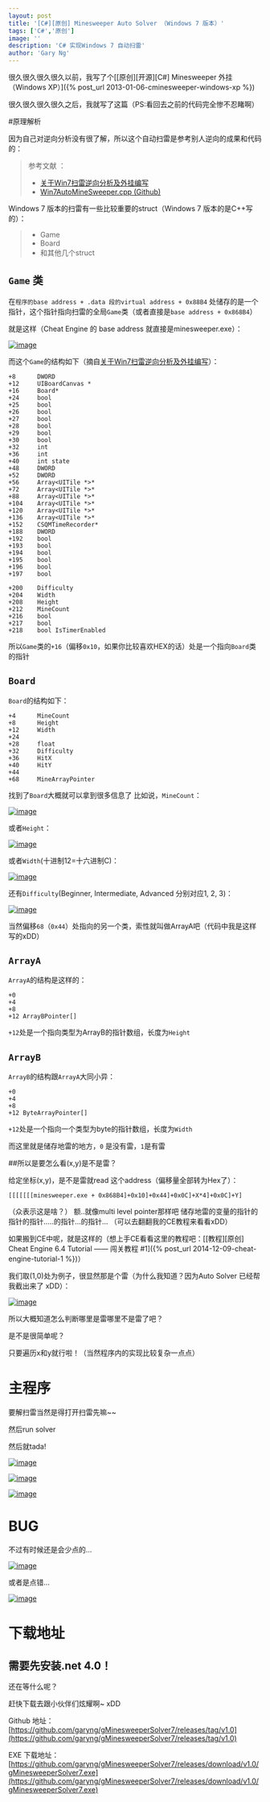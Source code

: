 ```yaml
---
layout: post
title: '[C#][原创] Minesweeper Auto Solver （Windows 7 版本）'
tags: ['C#','原创']
image: ''
description: 'C# 实现Windows 7 自动扫雷'
author: 'Gary Ng'
---
```


很久很久很久很久以前，我写了个[[原创][开源][C#] Minesweeper 外挂（Windows XP）]({% post_url 2013-01-06-cminesweeper-windows-xp %})

很久很久很久很久之后，我就写了这篇（PS:看回去之前的代码完全惨不忍睹啊）

#原理解析

因为自己对逆向分析没有很了解，所以这个自动扫雷是参考别人逆向的成果和代码的：

> 参考文献 ：
> - [关于Win7扫雷逆向分析及外挂编写](http://www.0xaa55.com/thread-1380-1-1.html)
> - [Win7AutoMineSweeper.cpp (Github)](https://github.com/xfgryujk/Win7AutoMineSweeper/blob/master/Win7AutoMineSweeper.cpp)

Windows 7 版本的扫雷有一些比较重要的struct（Windows 7 版本的是C++写的）：
> - Game
> - Board
> - 和其他几个struct

<!-- More -->

## `Game` 类

在`程序的base address + .data 段的virtual address + 0x88B4` 处储存的是一个指针，这个指针指向扫雷的全局`Game`类（或者直接是`base address + 0x868B4`）

就是这样（Cheat Engine 的 base address 就直接是minesweeper.exe）：

[![image](https://lh3.googleusercontent.com/-_yL1gubXDMc/VoGGzw5cpJI/AAAAAAAAIZw/R3DLfAjBxlM/s800/29-12-2015_015451.png "image")](https://lh3.googleusercontent.com/-_yL1gubXDMc/VoGGzw5cpJI/AAAAAAAAIZw/R3DLfAjBxlM/s1600/29-12-2015_015451.png)


而这个`Game`的结构如下（摘自[关于Win7扫雷逆向分析及外挂编写](http://www.0xaa55.com/thread-1380-1-1.html)）：

```
+8		DWORD
+12		UIBoardCanvas *
+16		Board* 
+24		bool
+25		bool
+26		bool
+27		bool
+28		bool
+29		bool
+30		bool
+32		int
+36		int
+40		int state
+48		DWORD
+52		DWORD
+56		Array<UITile *>*
+72		Array<UITile *>*
+88		Array<UITile *>*
+104	Array<UITile *>*
+120	Array<UITile *>*
+136	Array<UITile *>*
+152	CSQMTimeRecorder*
+188	DWORD
+192	bool
+193	bool
+194	bool
+195	bool
+196	bool
+197	bool

+200	Difficulty	
+204	Width 		
+208	Height		
+212	MineCount	
+216	bool
+217	bool
+218	bool IsTimerEnabled
```

所以`Game`类的`+16`（偏移`0x10`，如果你比较喜欢HEX的话）处是一个指向`Board`类的指针

## `Board`

`Board`的结构如下：

```
+4		MineCount
+8		Height
+12		Width
+24		
+28		float 
+32		Difficulty	
+36		HitX
+40		HitY
+44
+68		MineArrayPointer
```

找到了`Board`大概就可以拿到很多信息了
比如说，`MineCount`：

[![image](https://lh3.googleusercontent.com/-w6XygySV6og/VoGG0Q3bwOI/AAAAAAAAIZ8/xQ_zK3AhuTM/s800/29-12-2015_020410.png "image")](https://lh3.googleusercontent.com/-w6XygySV6og/VoGG0Q3bwOI/AAAAAAAAIZ8/xQ_zK3AhuTM/s1600/29-12-2015_020410.png)

或者`Height`：

[![image](https://lh3.googleusercontent.com/-XipewSluhng/VoGG3TflPNI/AAAAAAAAIaE/O3jIpFAjvt0/s800/29-12-2015_020448.png "image")](https://lh3.googleusercontent.com/-XipewSluhng/VoGG3TflPNI/AAAAAAAAIaE/O3jIpFAjvt0/s1600/29-12-2015_020448.png)

或者`Width`(十进制12=十六进制C)：

[![image](https://lh3.googleusercontent.com/-9Scr0Y9QuTY/VoGG4PQwroI/AAAAAAAAIaM/HkEuQsCQBBo/s800/29-12-2015_020612.png "image")](https://lh3.googleusercontent.com/-9Scr0Y9QuTY/VoGG4PQwroI/AAAAAAAAIaM/HkEuQsCQBBo/s1600/29-12-2015_020612.png)

还有`Difficulty`(Beginner, Intermediate, Advanced 分别对应1, 2, 3)：

[![image](https://lh3.googleusercontent.com/-hRVPE9DYp78/VoGG7MQY6QI/AAAAAAAAIaQ/3hFSqyq2yew/s800/29-12-2015_020821.png "image")](https://lh3.googleusercontent.com/-hRVPE9DYp78/VoGG7MQY6QI/AAAAAAAAIaQ/3hFSqyq2yew/s1600/29-12-2015_020821.png)

当然偏移`68`（`0x44`）处指向的另一个类，索性就叫做ArrayA吧（代码中我是这样写的xDD）

## `ArrayA`

`ArrayA`的结构是这样的：

```
+0
+4
+8
+12 ArrayBPointer[]
```

`+12`处是一个指向类型为ArrayB的指针数组，长度为`Height`

## `ArrayB`

`ArrayB`的结构跟`ArrayA`大同小异：

```
+0
+4
+8
+12 ByteArrayPointer[]
```

`+12`处是一个指向一个类型为byte的指针数组，长度为`Width`

而这里就是储存地雷的地方，`0` 是没有雷，`1`是有雷

##所以是要怎么看(x,y)是不是雷？

给定坐标(x,y)，是不是雷就read 这个address（偏移量全部转为Hex了）：

`[[[[[[[minesweeper.exe + 0x868B4]+0x10]+0x44]+0x0C]+X*4]+0x0C]+Y]`

（众表示这是啥？）
额..就像multi level pointer那样吧
储存地雷的变量的指针的指针的指针.....的指针...的指针...
（可以去翻翻我的CE教程来看看xDD）

如果搬到CE中呢，就是这样的（想上手CE看看这里的教程吧：[[教程][原创] Cheat Engine 6.4 Tutorial —— 闯关教程 #1]({% post_url 2014-12-09-cheat-engine-tutorial-1 %})）

我们取(1,0)处为例子，很显然那是个雷（为什么我知道？因为Auto Solver 已经帮我截出来了 xDD）：

[![image](https://lh3.googleusercontent.com/-m8W654095hA/VoGG8ACKn5I/AAAAAAAAIaY/J9YmZUOTEEI/s800/29-12-2015_024021.png "image")](https://lh3.googleusercontent.com/-m8W654095hA/VoGG8ACKn5I/AAAAAAAAIac/mfcHdbXsIK8/s1600/29-12-2015_024021.png)

所以大概知道怎么判断哪里是雷哪里不是雷了吧？

是不是很简单呢？

只要遍历x和y就行啦！（当然程序内的实现比较复杂一点点）


# 主程序

要解扫雷当然是得打开扫雷先嘛~~

然后run solver

然后就tada!

[![image](https://lh3.googleusercontent.com/-rTqqZGVfDGA/VoGHAgwRdAI/AAAAAAAAIas/QXOyDAoRKRY/s800/29-12-2015_024944.png "image")](https://lh3.googleusercontent.com/-rTqqZGVfDGA/VoGHAgwRdAI/AAAAAAAAIas/QXOyDAoRKRY/s1600/29-12-2015_024944.png)

[![image](https://lh3.googleusercontent.com/-UZkXLFNWpY4/VoGHEqX5xeI/AAAAAAAAIbE/083kcYYmSlQ/s800/29-12-2015_025200.png "image")](https://lh3.googleusercontent.com/-UZkXLFNWpY4/VoGHEqX5xeI/AAAAAAAAIbE/083kcYYmSlQ/s1600/29-12-2015_025200.png)

[![image](https://lh3.googleusercontent.com/-4pFjlpaNz-k/VoGG933m6xI/AAAAAAAAIak/dqJXdOXixV0/s800/29-12-2015_024830.png "image")](https://lh3.googleusercontent.com/-4pFjlpaNz-k/VoGG933m6xI/AAAAAAAAIak/dqJXdOXixV0/s1600/29-12-2015_024830.png)

# BUG

不过有时候还是会少点的...

[![image](https://lh3.googleusercontent.com/-xH5r5efw5CQ/VoGHBgJ2GNI/AAAAAAAAIa0/BtiOFjjiVfQ/s800/29-12-2015_025029.png "image")](https://lh3.googleusercontent.com/-xH5r5efw5CQ/VoGHBgJ2GNI/AAAAAAAAIa0/BtiOFjjiVfQ/s1600/29-12-2015_025029.png)

或者是点错...

[![image](https://lh3.googleusercontent.com/-VBlwnGjhVek/VoGHDn6jQkI/AAAAAAAAIa8/Fzozx9UhNTk/s800/29-12-2015_025120.png "image")](https://lh3.googleusercontent.com/-VBlwnGjhVek/VoGHDn6jQkI/AAAAAAAAIa8/Fzozx9UhNTk/s1600/29-12-2015_025120.png)


# 下载地址

## 需要先安装.net 4.0！

还在等什么呢？

赶快下载去跟小伙伴们炫耀啊~ xDD

Github 地址：[https://github.com/garyng/gMinesweeperSolver7/releases/tag/v1.0](https://github.com/garyng/gMinesweeperSolver7/releases/tag/v1.0)

EXE 下载地址：[https://github.com/garyng/gMinesweeperSolver7/releases/download/v1.0/gMinesweeperSolver7.exe](https://github.com/garyng/gMinesweeperSolver7/releases/download/v1.0/gMinesweeperSolver7.exe)